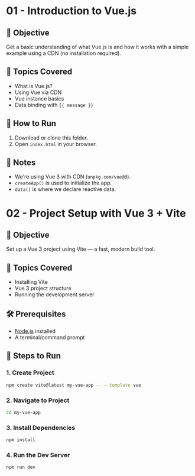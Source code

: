 # 01 - Introduction to Vue.js

## 🎯 Objective
Get a basic understanding of what Vue.js is and how it works with a simple example using a CDN (no installation required).

## 📌 Topics Covered
- What is Vue.js?
- Using Vue via CDN
- Vue instance basics
- Data binding with `{{ message }}`

## 🚀 How to Run
1. Download or clone this folder.
2. Open `index.html` in your browser.

## 🧠 Notes
- We're using Vue 3 with CDN (`unpkg.com/vue@3`).
- `createApp()` is used to initialize the app.
- `data()` is where we declare reactive data.

# 02 - Project Setup with Vue 3 + Vite

## 🎯 Objective
Set up a Vue 3 project using Vite — a fast, modern build tool.

## 📌 Topics Covered
- Installing Vite
- Vue 3 project structure
- Running the development server

## 🛠 Prerequisites
- [Node.js](https://nodejs.org/) installed
- A terminal/command prompt

## 🚀 Steps to Run

### 1. Create Project
```bash
npm create vite@latest my-vue-app -- --template vue
```
### 2. Navigate to Project
```bash
cd my-vue-app
```
### 3. Install Dependencies
```bash
npm install
```
### 4. Run the Dev Server
```bash
npm run dev
